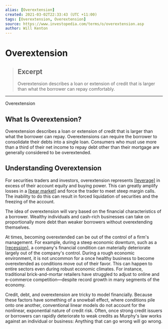 ```yaml
---
alias: [Overextension]
created: 2021-03-02T22:33:43 (UTC +11:00)
tags: [Overextension, Overextension]
source: https://www.investopedia.com/terms/o/overextension.asp
author: Will Kenton
---
```


# Overextension

> ## Excerpt
> Overextension describes a loan or extension of credit that is larger than what the borrower can repay comfortably.

---

Overextension
## What Is Overextension?

Overextension describes a loan or extension of credit that is larger than what the borrower can repay. Overextensions can require the borrower to consolidate their debts into a single loan. Consumers who must use more than a third of their net income to repay debt other than their mortgage are generally considered to be overextended.

## Understanding Overextension

For securities traders and investors, overextension represents [[leverage]](https://www.investopedia.com/terms/l/leverage.asp) in excess of their account equity and buying power. This can greatly amplify losses in a [[bear market]](https://www.investopedia.com/terms/b/bearmarket.asp) and force the trader to meet steep margin calls. The inability to do this can result in forced liquidation of securities and the freezing of the account.

The idea of overextension will vary based on the financial characteristics of a borrower. Wealthy individuals and cash-rich businesses can take on proportionally more debt than weaker borrowers without overextending themselves.

At times, becoming overextended can be out of the control of a firm's management. For example, during a steep economic downturn, such as a [[recession]](https://www.investopedia.com/terms/r/recession.asp), a company's financial condition can materially deteriorate largely out of the company's control. During a rough economic environment, it is not uncommon for a once healthy business to become overextended as conditions move out of their favor. This can happen to entire sectors even during robust economic climates. For instance, traditional brick-and-mortar retailers have struggled to adjust to online and e-commerce competition—despite record growth in many segments of the economy.

Credit, debt, and overextension are tricky to model financially. Because these factors have something of a snowball effect, where conditions pile onto one another, conventional linear models do not account for the nonlinear, exponential nature of credit risk. Often, once strong credit issuers or borrowers can rapidly deteriorate to weak credits as Murphy's law works against an individual or business: Anything that can go wrong will go wrong.
